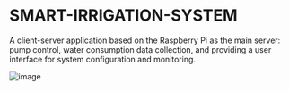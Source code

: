 # SMART-IRRIGATION-SYSTEM
A client-server application based on the Raspberry Pi as the main server: pump control, water consumption data collection, and providing a user interface for system configuration and monitoring.

![image](https://github.com/Marouarad/ADAS-Road-Sign-Detection-FPGA/assets/114839150/fdd1a16a-1a41-4ce5-8357-473b4f96265d)
